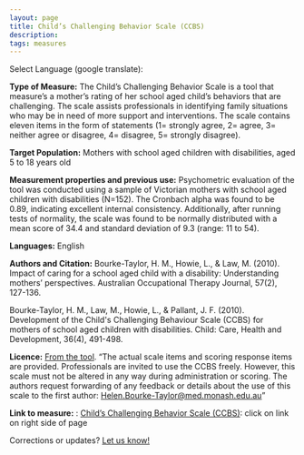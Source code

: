 ```yaml
---
layout: page  
title: Child’s Challenging Behavior Scale (CCBS)
description:
tags: measures
---
```


Select Language (google translate):  

<div id="google_translate_element"></div><script type="text/javascript">
function googleTranslateElementInit() {
  new google.translate.TranslateElement({pageLanguage: 'en', layout: google.translate.TranslateElement.InlineLayout.SIMPLE, gaTrack: true, gaId: 'UA-64320648-1'}, 'google_translate_element');
}
</script><script type="text/javascript" src="//translate.google.com/translate_a/element.js?cb=googleTranslateElementInit"></script>  

**Type of Measure:** The Child’s Challenging Behavior Scale is a tool that measure’s a mother’s rating of her school aged child’s behaviors that are challenging. The scale assists professionals in identifying family situations who may be in need of more support and interventions. The scale contains eleven items in the form of statements (1= strongly agree, 2= agree, 3= neither agree or disagree, 4= disagree, 5= strongly disagree). 

**Target Population:** Mothers with school aged children with disabilities, aged 5 to 18 years old

**Measurement properties and previous use:** Psychometric evaluation of the tool was conducted using a sample of Victorian mothers with school aged children with disabilities (N=152). The Cronbach alpha was found to be 0.89, indicating excellent internal consistency. Additionally, after running tests of normality, the scale was found to be normally distributed with a mean score of 34.4 and standard deviation of 9.3 (range: 11 to 54).

**Languages:** English

**Authors and Citation:**  Bourke-Taylor, H. M., Howie, L., & Law, M. (2010). Impact of caring for a school aged child with a disability: Understanding mothers’ perspectives. Australian Occupational Therapy Journal, 57(2), 127-136. 

Bourke-Taylor, H. M., Law, M., Howie, L., & Pallant, J. F. (2010). Development of the Child's Challenging Behaviour Scale (CCBS) for mothers of school aged children with disabilities. Child: Care, Health and Development, 36(4), 491-498.

**Licence:** [From the tool](http://www.autismalert.org/uploads/PDF/MANAGEMENT--Childs%20Challenging%20Behavior%20Scale.pdf). “The actual scale items and scoring response items are provided. Professionals are invited to use the CCBS freely. However, this scale must not be altered in any way during administration or scoring. The authors request forwarding of any feedback or details about the use of this scale to the first author: Helen.Bourke-Taylor@med.monash.edu.au”

**Link to measure:** : [Child’s Challenging Behavior Scale (CCBS)](https://canchild.ca/en/resources/50-additional-measures): click on link on right side of page

Corrections or updates? [Let us know!](http://disabilitymeasures.org/contact)
